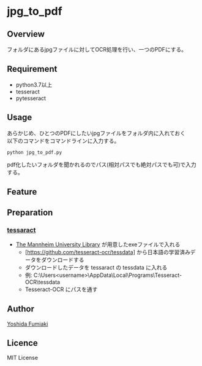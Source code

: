 # jpg_to_pdf

## Overview

フォルダにあるjpgファイルに対してOCR処理を行い、一つのPDFにする。  

## Requirement

- python3.7以上
- tesseract
- pytesseract

## Usage

あらかじめ、ひとつのPDFにしたいjpgファイルをフォルダ内に入れておく  
以下のコマンドをコマンドラインに入力する。  
  
`python jpg_to_pdf.py`

pdf化したいフォルダを聞かれるのでパス(相対パスでも絶対パスでも可)で入力する。

## Feature

## Preparation

### [tessaract](https://github.com/tesseract-ocr/tesseract)

- [The Mannheim University Library](https://github.com/UB-Mannheim/tesseract/wiki) が用意したexeファイルで入れる
  - [https://github.com/tesseract-ocr/tessdata] から日本語の学習済みデータをダウンロードする
  - ダウンロードしたデータを tessaract の tessdata に入れる
  - 例: C:\Users\<username>\AppData\Local\Programs\Tesseract-OCR\tessdata
  - Tesseract-OCR にパスを通す

## Author

[Yoshida Fumiaki](https://github.com/fumiaki-yoshida)

## Licence

MIT License
